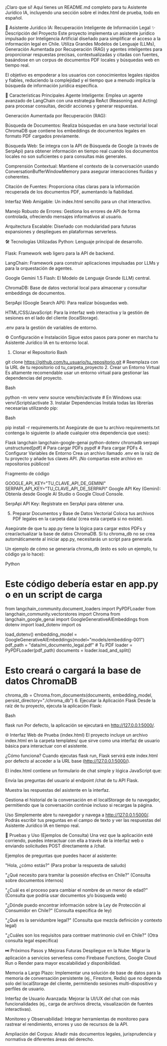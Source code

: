 ¡Claro que sí! Aquí tienes un README.md completo para tu Asistente Jurídico IA, incluyendo una sección sobre el index.html de prueba, todo en español.

🚀 Asistente Jurídico IA: Recuperación Inteligente de Información Legal
✨ Descripción del Proyecto
Este proyecto implementa un asistente jurídico impulsado por Inteligencia Artificial diseñado para simplificar el acceso a la información legal en Chile. Utiliza Grandes Modelos de Lenguaje (LLMs), Generación Aumentada por Recuperación (RAG) y agentes inteligentes para proporcionar respuestas precisas, contextualizadas y citadas con fuentes, basándose en un corpus de documentos PDF locales y búsquedas web en tiempo real.

El objetivo es empoderar a los usuarios con conocimientos legales rápidos y fiables, reduciendo la complejidad y el tiempo que a menudo implica la búsqueda de información jurídica específica.

🌟 Características Principales
Agente Inteligente: Emplea un agente avanzado de LangChain con una estrategia ReAct (Reasoning and Acting) para procesar consultas, decidir acciones y generar respuestas.

Generación Aumentada por Recuperación (RAG):

Búsqueda de Documentos: Realiza búsquedas en una base vectorial local ChromaDB que contiene los embeddings de documentos legales en formato PDF cargados previamente.

Búsqueda Web: Se integra con la API de Búsqueda de Google (a través de SerpApi) para obtener información en tiempo real cuando los documentos locales no son suficientes o para consultas más generales.

Comprensión Contextual: Mantiene el contexto de la conversación usando ConversationBufferWindowMemory para asegurar interacciones fluidas y coherentes.

Citación de Fuentes: Proporciona citas claras para la información recuperada de los documentos PDF, aumentando la fiabilidad.

Interfaz Web Amigable: Un index.html sencillo para un chat interactivo.

Manejo Robusto de Errores: Gestiona los errores de API de forma controlada, ofreciendo mensajes informativos al usuario.

Arquitectura Escalable: Diseñado con modularidad para futuras expansiones y despliegues en plataformas serverless.

🛠️ Tecnologías Utilizadas
Python: Lenguaje principal de desarrollo.

Flask: Framework web ligero para la API de backend.

LangChain: Framework para construir aplicaciones impulsadas por LLMs y para la orquestación de agentes.

Google Gemini 1.5 Flash: El Modelo de Lenguaje Grande (LLM) central.

ChromaDB: Base de datos vectorial local para almacenar y consultar embeddings de documentos.

SerpApi (Google Search API): Para realizar búsquedas web.

HTML/CSS/JavaScript: Para la interfaz web interactiva y la gestión de sesiones en el lado del cliente (localStorage).

.env para la gestión de variables de entorno.

⚙️ Configuración e Instalación
Sigue estos pasos para poner en marcha tu Asistente Jurídico IA en tu entorno local.

1. Clonar el Repositorio
Bash

git clone https://github.com/tu_usuario/tu_repositorio.git # Reemplaza con la URL de tu repositorio
cd tu_carpeta_proyecto
2. Crear un Entorno Virtual
Es altamente recomendable usar un entorno virtual para gestionar las dependencias del proyecto.

Bash

python -m venv venv
source venv/bin/activate  # En Windows usa: venv\Scripts\activate
3. Instalar Dependencias
Instala todas las librerías necesarias utilizando pip:

Bash

pip install -r requirements.txt
Asegúrate de que tu archivo requirements.txt contenga lo siguiente (o añade cualquier otra dependencia que uses):

Flask
langchain
langchain-google-genai
python-dotenv
chromadb
serpapi
unstructured[pdf] # Para cargar PDFs
pypdf # Para cargar PDFs
4. Configurar Variables de Entorno
Crea un archivo llamado .env en la raíz de tu proyecto y añade tus claves API. ¡No compartas este archivo en repositorios públicos!

Fragmento de código

GOOGLE_API_KEY="TU_CLAVE_API_DE_GEMINI"
SERPAPI_API_KEY="TU_CLAVE_API_DE_SERPAPI"
Google API Key (Gemini): Obtenla desde Google AI Studio o Google Cloud Console.

SerpApi API Key: Regístrate en SerpApi para obtener una.

5. Preparar Documentos y Base de Datos Vectorial
Coloca tus archivos PDF legales en la carpeta data/ (crea esta carpeta si no existe).

Asegúrate de que tu app.py tiene la lógica para cargar estos PDFs y crear/actualizar la base de datos ChromaDB. Si tu chroma_db no se crea automáticamente al iniciar app.py, necesitarás un script para generarla.

Un ejemplo de cómo se generaría chroma_db (esto es solo un ejemplo, tu código ya lo hace):

Python

# Este código debería estar en app.py o en un script de carga
from langchain_community.document_loaders import PyPDFLoader
from langchain_community.vectorstores import Chroma
from langchain_google_genai import GoogleGenerativeAIEmbeddings
from dotenv import load_dotenv
import os

load_dotenv()
embedding_model = GoogleGenerativeAIEmbeddings(model="models/embedding-001")
pdf_path = "data/mi_documento_legal.pdf" # Tu PDF
loader = PyPDFLoader(pdf_path)
documents = loader.load_and_split()
# Esto creará o cargará la base de datos ChromaDB
chroma_db = Chroma.from_documents(documents, embedding_model, persist_directory="./chroma_db")
6. Ejecutar la Aplicación Flask
Desde la raíz de tu proyecto, ejecuta la aplicación Flask:

Bash

flask run
Por defecto, la aplicación se ejecutará en http://127.0.0.1:5000/.

🌐 Interfaz Web de Prueba (index.html)
El proyecto incluye un archivo index.html en la carpeta templates/ que sirve como una interfaz de usuario básica para interactuar con el asistente.

¿Cómo funciona?
Cuando ejecutas flask run, Flask servirá este index.html por defecto al acceder a la URL base (http://127.0.0.1:5000/).

El index.html contiene un formulario de chat simple y lógica JavaScript que:

Envía las preguntas del usuario al endpoint /chat de tu API Flask.

Muestra las respuestas del asistente en la interfaz.

Gestiona el historial de la conversación en el localStorage de tu navegador, permitiendo que la conversación continúe incluso si recargas la página.

Uso
Simplemente abre tu navegador y navega a http://127.0.0.1:5000/. Podrás escribir tus preguntas en el campo de texto y ver las respuestas del Asistente Jurídico IA en tiempo real.

🧪 Pruebas y Uso (Ejemplos de Consulta)
Una vez que la aplicación esté corriendo, puedes interactuar con ella a través de la interfaz web o enviando solicitudes POST directamente a /chat.

Ejemplos de preguntas que puedes hacer al asistente:

"Hola, ¿cómo estás?" (Para probar la respuesta de saludo)

"¿Qué necesito para tramitar la posesión efectiva en Chile?" (Consulta sobre documentos internos)

"¿Cuál es el proceso para cambiar el nombre de un menor de edad?" (Consulta que podría usar documentos y/o búsqueda web)

"¿Dónde puedo encontrar información sobre la Ley de Protección al Consumidor en Chile?" (Consulta específica de ley)

"¿Qué es la servidumbre legal?" (Consulta que mezcla definición y contexto legal)

"¿Cuáles son los requisitos para contraer matrimonio civil en Chile?" (Otra consulta legal específica)

⏭️ Próximos Pasos y Mejoras Futuras
Despliegue en la Nube: Migrar la aplicación a servicios serverless como Firebase Functions, Google Cloud Run o Render para mayor escalabilidad y disponibilidad.

Memoria a Largo Plazo: Implementar una solución de base de datos para la memoria de conversación persistente (ej., Firestore, Redis) que no dependa solo del localStorage del cliente, permitiendo sesiones multi-dispositivo y perfiles de usuario.

Interfaz de Usuario Avanzada: Mejorar la UI/UX del chat con más funcionalidades (ej., carga de archivos directa, visualización de fuentes interactivas).

Monitoreo y Observabilidad: Integrar herramientas de monitoreo para rastrear el rendimiento, errores y uso de recursos de la API.

Ampliación del Corpus: Añadir más documentos legales, jurisprudencia y normativa de diferentes áreas del derecho.